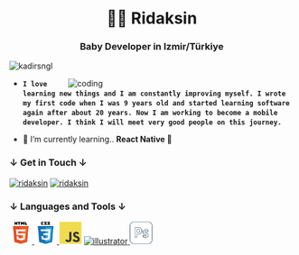 <h1 align="center">🤙🏻 Ridaksin</h1>
<h3 align="center">Baby Developer in Izmir/Türkiye</h3>

<p align="left"> <img src="https://komarev.com/ghpvc/?username=kadirsngl&label=Profile%20views&color=0e75b6&style=flat" alt="kadirsngl" /> </p>

<img align="right" title="coding" width="400" src="https://media.tenor.com/OjVjDqcWaIoAAAAd/stray-coding.gif">

- **`I love learning new things and I am constantly improving myself. I wrote my first code when I was 9 years old and started learning software again after about 20 years. Now I am working to become a mobile developer. I think I will meet very good people on this journey.`**

- 📕 I’m currently learning.. **React Native 📱**

<h3 align="left">↓ Get in Touch ↓</h3>
<p align="left">
<a href="https://twitter.com/ridaksin" target="blank"><img align="center" src="https://raw.githubusercontent.com/rahuldkjain/github-profile-readme-generator/master/src/images/icons/Social/twitter.svg" alt="ridaksin" height="30" width="40" /></a>
<a href="https://linkedin.com/in/ridaksin" target="blank"><img align="center" src="https://raw.githubusercontent.com/rahuldkjain/github-profile-readme-generator/master/src/images/icons/Social/linked-in-alt.svg" alt="ridaksin" height="30" width="40" /></a>
</p>

<h3 align="left">↓ Languages and Tools ↓</h3>
<p align="left"> <a href="https://www.w3.org/html/" target="_blank" rel="noreferrer"> <img src="https://raw.githubusercontent.com/devicons/devicon/master/icons/html5/html5-original-wordmark.svg" alt="html5" width="40" height="40"/> </a> <a href="https://www.w3schools.com/css/" target="_blank" rel="noreferrer"> <img src="https://raw.githubusercontent.com/devicons/devicon/master/icons/css3/css3-original-wordmark.svg" alt="css3" width="40" height="40"/> </a>  <img src="https://raw.githubusercontent.com/devicons/devicon/master/icons/javascript/javascript-original.svg" alt="javascript" width="40" height="40"/> </a> <a href="https://www.photoshop.com/en" target="_blank" rel="noreferrer"> <a href="https://www.adobe.com/in/products/illustrator.html" target="_blank" rel="noreferrer"> <img src="https://www.vectorlogo.zone/logos/adobe_illustrator/adobe_illustrator-icon.svg" alt="illustrator" width="40" height="40"/> </a> <a href="https://developer.mozilla.org/en-US/docs/Web/JavaScript" target="_blank" rel="noreferrer"> <img src="https://raw.githubusercontent.com/devicons/devicon/master/icons/photoshop/photoshop-line.svg" alt="photoshop" width="40" height="40"/> </a> </p>
